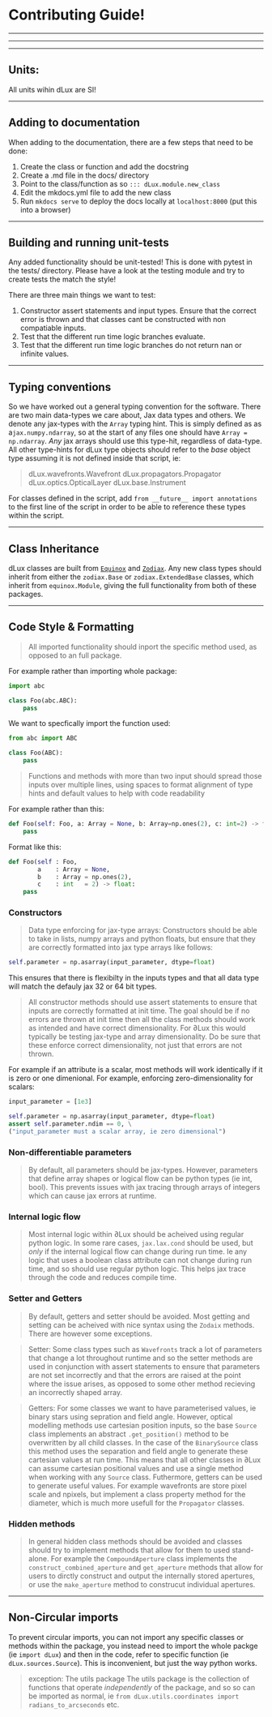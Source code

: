 # Contributing Guide!

---
---

---
## Units:
All units wihin dLux are SI!

---
## Adding to documentation
When adding to the documentation, there are a few steps that need to be done:
1. Create the class or function and add the docstring
2. Create a .md file in the docs/ directory
3. Point to the class/function as so `::: dLux.module.new_class`
4. Edit the mkdocs.yml file to add the new class
5. Run `mkdocs serve` to deploy the docs locally at `localhost:8000` (put this into a browser)

---
## Building and running unit-tests
Any added functionality should be unit-tested! This is done with pytest in the tests/ directory. Please have a look at the testing module and try to create tests the match the style!

There are three main things we want to test:
1. Constructor assert statements and input types. Ensure that the correct error is thrown and that classes cant be constructed with non compatiable inputs.
2. Test that the different run time logic branches evaluate.
3. Test that the different run time logic branches do not return nan or infinite values.
---

## Typing conventions
So we have worked out a general typing convention for the software. There are two main data-types we care about, Jax data types and others. We denote any jax-types with the `Array` typing hint. This is simply defined as as a`jax.numpy.ndarray`, so at the start of any files one should have `Array = np.ndarray`. *Any* jax arrays should use this type-hit, regardless of data-type. All other type-hints for dLux type objects should refer to the *base* object type assuming it is not defined inside that script, ie:
> dLux.wavefronts.Wavefront
> dLux.propagators.Propagator
> dLux.optics.OpticalLayer
> dLux.base.Instrument

For classes defined in the script, add `from __future__ import annotations` to the first line of the script in order to be able to reference these types within the script.


---
## Class Inheritance
dLux classes are built from [`Equinox`](https://github.com/patrick-kidger/equinox) and [`Zodiax`](https://github.com/LouisDesdoigts/zodiax). Any new class types should inherit from either the `zodiax.Base` or `zodiax.ExtendedBase` classes, which inherit from `equinox.Module`, giving the full functionality from both of these packages.

---
## Code Style & Formatting

> All imported functionality should inport the specific method used, as opposed to an full package.

For example rather than importing whole package:
```python
import abc

class Foo(abc.ABC):
    pass
```

We want to specfically import the function used:
```python
from abc import ABC

class Foo(ABC):
    pass
```

> Functions and methods with more than two input should spread those inputs over multiple lines, using spaces to format alignment of type hints and default values to help with code readability

For example rather than this:
```python
def Foo(self: Foo, a: Array = None, b: Array=np.ones(2), c: int=2) -> float:
    pass
```

Format like this:
```python
def Foo(self : Foo,
        a    : Array = None,
        b    : Array = np.ones(2),
        c    : int   = 2) -> float:
    pass
```

### Constructors
> Data type enforcing for jax-type arrays: Constructors should be able to take in lists, numpy arrays and python floats, but ensure that they are correctly formatted into jax type arrays like follows:

```python
self.parameter = np.asarray(input_parameter, dtype=float)
```

This ensures that there is flexibilty in the inputs types and that all data type will match the defauly jax 32 or 64 bit types.


> All constructor methods should use assert statements to ensure that inputs are correctly formatted at init time. The goal should be if no errors are thrown at init time then all the class methods should work as intended and have correct dimensionality. For ∂Lux this would typically be testing jax-type and array dimensionality. Do be sure that these enforce correct dimensionality, not just that errors are not thrown.

For example if an attribute is a scalar, most methods will work identically if it is zero or one dimenional. For example, enforcing zero-dimensionality for scalars:
```python
input_parameter = [1e3]

self.parameter = np.asarray(input_parameter, dtype=float)
assert self.parameter.ndim == 0, \
("input_parameter must a scalar array, ie zero dimensional")
```

### Non-differentiable parameters
> By default, all parameters should be jax-types. However, parameters that define array shapes or logical flow can be python types (ie int, bool). This prevents issues with jax tracing through arrays of integers which can cause jax errors at runtime.

### Internal logic flow
> Most internal logic within ∂Lux should be acheived using regular python logic. In some rare cases, `jax.lax.cond` should be used, but *only* if the internal logical flow can change during run time. Ie any logic that uses a boolean class attribute can not change during run time, and so should use regular python logic. This helps jax trace through the code and reduces compile time.

### Setter and Getters
> By default, getters and setter should be avoided. Most getting and setting can be acheived with nice syntax using the `Zodaix` methods. There are however some exceptions.

> Setter: Some class types such as `Wavefronts` track a lot of parameters that change a lot throughout runtime and so the setter methods are used in conjunction with assert statements to ensure that parameters are not set incorrectly and that the errors are raised at the point where the issue arises, as opposed to some other method recieving an incorrectly shaped array.

> Getters: For some classes we want to have parameterised values, ie binary stars using sepration and field angle. However, optical modelling methods use cartesian position inputs, so the base `Source` class implements an abstract `.get_position()` method to be overwritten by all child classes. In the case of the `BinarySource` class this method uses the separation and field angle to generate these cartesian values at run time. This means that all other classes in ∂Lux can assume cartesian positional values and use a single method when working with any `Source` class. Futhermore, getters can be used to generate useful values. For example wavefronts are store pixel scale and npixels, but implement a class property method for the diameter, which is much more usefull for the `Propagator` classes.


### Hidden methods
> In general hidden class methods should be avoided and classes should try to implement methods that allow for them to used stand-alone. For example the `CompoundAperture` class implements the `construct_combined_aperture` and `get_aperture` methods that allow for users to dirctly construct and output the internally stored apertures, or use the `make_aperture` method to construcut individual apertures.



---
## Non-Circular imports
To prevent circular imports, you can not import any specific classes or methods within the package, you instead need to import the whole packge (ie `import dLux`) and then in the code, refer to specific function (ie `dLux.sources.Source`). This is inconvenient, but just the way python works.

> exception: The utils package
> The utils package is the collection of functions that operate *independently* of the package, and so so can be imported as normal, ie `from dLux.utils.coordinates import radians_to_arcseconds` etc.
